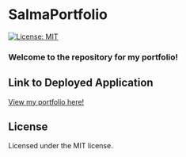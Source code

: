 # SalmaPortfolio

[![License: MIT](https://img.shields.io/badge/License-MIT-blue.svg)](https://opensource.org/licenses/MIT)

### Welcome to the repository for my portfolio!

## Link to Deployed Application
[View my portfolio here!](https://moha0477.github.io/SalmaPortfolio/)

## License 
  
Licensed under the MIT license. 